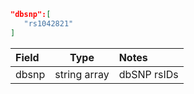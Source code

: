 ```json
"dbsnp":[
   "rs1042821"
]
```
| Field            | Type         | Notes                     |
|:-----------------|:------------:|:--------------------------|
| dbsnp            | string array | dbSNP rsIDs               |
